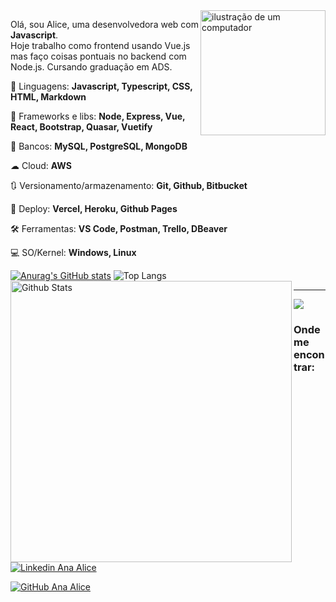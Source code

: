 <img src="https://i.giphy.com/media/v1.Y2lkPTc5MGI3NjExZmRjb29uMWxlZTMzNWl3YW9nZ3VmOGp6NGJheDgwc2hxc2V2OHZhNyZlcD12MV9pbnRlcm5hbF9naWZfYnlfaWQmY3Q9Zw/ptqAPgghLtHOa0SLJS/giphy.gif" alt="ilustração de um computador" min-width="200px" max-width="200px" width="200px" align="right">

<p align="left"> 
Olá, sou Alice, uma desenvolvedora web com  <strong>Javascript</strong>.<br>
Hoje trabalho como frontend usando Vue.js mas faço coisas pontuais no backend com Node.js. Cursando graduação em ADS.
</p>

<p align="left">
  🦄 Linguagens: <strong>Javascript, Typescript, CSS, HTML, Markdown</strong> 
</p>

<p align="left">
  🔮 Frameworks e libs: <strong>Node, Express, Vue, React, Bootstrap, Quasar, Vuetify</strong>
</p>

<p align="left">
  🎲 Bancos: <strong> MySQL, PostgreSQL, MongoDB</strong>
</p>

<p align="left">
  ☁ Cloud: <strong>AWS</strong>
</p>

<p align="left">
  🔃 Versionamento/armazenamento: <strong>Git, Github, Bitbucket</strong>
</p>

<p align="left">
  💼 Deploy: <strong>Vercel, Heroku, Github Pages</strong>
</p>

<p align="left">
  🛠 Ferramentas: <strong>VS Code, Postman, Trello, DBeaver</strong>
</p>

<p align="left">
  💻 SO/Kernel: <strong>Windows, Linux</strong>
</p>

[![Anurag's GitHub stats](https://github-readme-stats.vercel.app/api?username=Ana-Alice-Honorio&theme=dark&rank_icon=github&hide_border=false)](https://github.com/Ana-Alice-Honorio/github-readme-stats)
![Top Langs](https://github-readme-stats.vercel.app/api/top-langs/?username=Ana-Alice-Honorio&theme=dark&hide_progress=true&hide_border=false)
<img
  style="width: 450px"
        align="left"
        src="https://github-readme-streak-stats.herokuapp.com/?user=Ana-Alice-Honorio&theme=dark&hide_border=false"
        alt="Github Stats"
      />


--- 


![](https://komarev.com/ghpvc/?username=Ana-Alice-Honorio&color=006bed)
  
<h3> Onde me encontrar: </h3> 

[![Linkedin Ana Alice](https://img.shields.io/badge/-anaalicehonorio-blue?style=flat-square&logo=Linkedin&logoColor=white&link=)](https://www.linkedin.com/in/anaalicehonorio/)

[![GitHub Ana Alice]( https://img.shields.io/github/followers/Ana-Alice-Honorio?label=follow&style=social)](https://github.com/Ana-Alice-Honorio)
 


